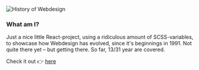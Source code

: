 ![History of Webdesign](https://res.cloudinary.com/dr24t0rw2/image/upload/v1657534158/History%20of%20webdesign/cover_hkb2ir.png)

### What am I?

Just a nice little React-project, using a ridiculous amount of SCSS-variables, to showcase how Webdesign has evolved, since it's beginnings in 1991. Not quite there yet – but getting there. So far, 13/31 year are covered.

Check it out 👉 [here](https://history-of-webdesign-and-me.vercel.app/)
